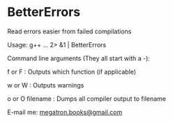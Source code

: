 BetterErrors
============

Read errors easier from failed compilations

Usage: g++ ... 2> &1 | BetterErrors

Command line arguments (They all start with a -):

f or F : Outputs which function (if applicable)

w or W : Outputs warnings

o or O filename : Dumps all compiler output to filename 


E-mail me: megatron.books@gmail.com
